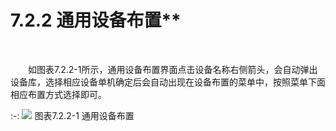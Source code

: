 # 7.2.2 通用设备布置**
<br/>

&emsp;&emsp;如图表7.2.2-1所示，通用设备布置界面点击设备名称右侧箭头，会自动弹出设备库，选择相应设备单机确定后会自动出现在设备布置的菜单中，按照菜单下面相应布置方式选择即可。

:-: ![](images/401.png)
图表7.2.2-1 通用设备布置